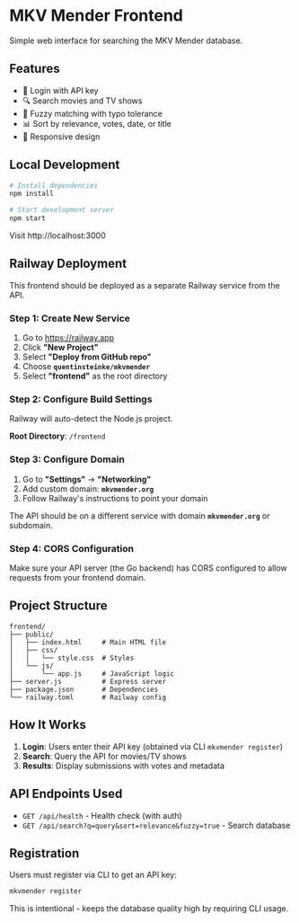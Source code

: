 # MKV Mender Frontend

Simple web interface for searching the MKV Mender database.

## Features

- 🔐 Login with API key
- 🔍 Search movies and TV shows
- 🎯 Fuzzy matching with typo tolerance
- 📊 Sort by relevance, votes, date, or title
- 📱 Responsive design

## Local Development

```bash
# Install dependencies
npm install

# Start development server
npm start
```

Visit http://localhost:3000

## Railway Deployment

This frontend should be deployed as a separate Railway service from the API.

### Step 1: Create New Service

1. Go to https://railway.app
2. Click **"New Project"**
3. Select **"Deploy from GitHub repo"**
4. Choose **`quentinsteinke/mkvmender`**
5. Select **"frontend"** as the root directory

### Step 2: Configure Build Settings

Railway will auto-detect the Node.js project.

**Root Directory**: `/frontend`

### Step 3: Configure Domain

1. Go to **"Settings"** → **"Networking"**
2. Add custom domain: **`mkvmender.org`**
3. Follow Railway's instructions to point your domain

The API should be on a different service with domain **`mkvmender.org`** or subdomain.

### Step 4: CORS Configuration

Make sure your API server (the Go backend) has CORS configured to allow requests from your frontend domain.

## Project Structure

```
frontend/
├── public/
│   ├── index.html     # Main HTML file
│   ├── css/
│   │   └── style.css  # Styles
│   └── js/
│       └── app.js     # JavaScript logic
├── server.js          # Express server
├── package.json       # Dependencies
└── railway.toml       # Railway config
```

## How It Works

1. **Login**: Users enter their API key (obtained via CLI `mkvmender register`)
2. **Search**: Query the API for movies/TV shows
3. **Results**: Display submissions with votes and metadata

## API Endpoints Used

- `GET /api/health` - Health check (with auth)
- `GET /api/search?q=query&sort=relevance&fuzzy=true` - Search database

## Registration

Users must register via CLI to get an API key:

```bash
mkvmender register
```

This is intentional - keeps the database quality high by requiring CLI usage.
